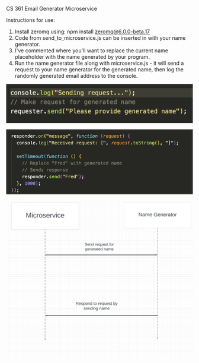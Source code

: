 CS 361 Email Generator Microservice

Instructions for use:
1. Install zeromq using: npm install zeromq@6.0.0-beta.17
2. Code from send_to_microservice.js can be inserted in with your name generator.
3. I've commented where you'll want to replace the current name placeholder with the name generated by your program.
4. Run the name generator file along with microservice.js - it will send a request to your name generator for the generated name, then log the randomly generated email address to the console.
 
![Send request](/images/request.png)

![Receive request](/images/respond.png)

![UML Sequence](/images/uml.png)

